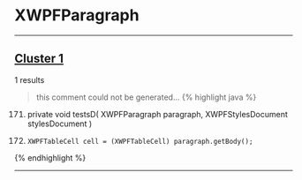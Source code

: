 # XWPFParagraph

***

## [Cluster 1](./1)
1 results
> this comment could not be generated...
{% highlight java %}
171. private void testsD( XWPFParagraph paragraph, XWPFStylesDocument stylesDocument )
174.     XWPFTableCell cell = (XWPFTableCell) paragraph.getBody();
{% endhighlight %}

***

